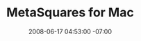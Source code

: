---
title: MetaSquares for Mac
date: 2008-06-17 04:53:00 -07:00
meta:
- year: 2008
  company: MetaTools
  project: MetaSquares Game
  role: Visual Design
images:
- path: "/uploads/2008-MetaSquares-for-Mac-By-Kai-Gradert.jpg"
  title: MetaSquares for Mac
---